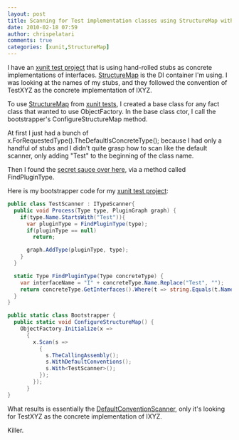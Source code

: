 ```yaml
---
layout: post
title: Scanning for Test implementation classes using StructureMap with xunit
date: 2010-02-18 07:59
author: chrispelatari
comments: true
categories: [xunit,StructureMap]
---
```


I have an [xunit test project](http://xunit.codeplex.com/) that is using hand-rolled stubs as concrete implementations of interfaces.
[StructureMap](http://structuremap.sourceforge.net/Default.htm) is
the DI container I'm using. I was looking at the names of my stubs, and they
followed the convention of TestXYZ as the concrete implementation of IXYZ.

To use [StructureMap](http://structuremap.sourceforge.net/Default.htm) from [xunit tests](http://xunit.codeplex.com/), I created a base
class for any fact class that wanted to use ObjectFactory. In the base class
ctor, I call the bootstrapper's ConfigureStructureMap method.

At first I just had a bunch of
x.ForRequestedType<IXYZ>().TheDefaultIsConcreteType<TestXYZ>();
because I had only a handful of stubs and I didn't quite grasp how to scan like
the default scanner, only adding "Test" to the beginning of the class name.

Then I found the [secret sauce over here](http://www.bjoernrochel.de/2009/07/24/cutting-the-fluff-from-service-registration-or-how-to-do-funky-stuff-with-coc-castledynamicproxy-structuremap/), via a method called FindPluginType.

Here is my bootstrapper code for my [xunit test project](http://xunit.codeplex.com/):

```csharp
public class TestScanner : ITypeScanner{
  public void Process(Type type, PluginGraph graph) {
    if(type.Name.StartsWith("Test")){
      var pluginType = FindPluginType(type);
      if(pluginType == null)
        return;

      graph.AddType(pluginType, type);
    }				
  }

  static Type FindPluginType(Type concreteType) {
    var interfaceName = "I" + concreteType.Name.Replace("Test", "");
    return concreteType.GetInterfaces().Where(t => string.Equals(t.Name, interfaceName, StringComparison.Ordinal)).FirstOrDefault();
  }
}

public static class Bootstrapper {
  public static void ConfigureStructureMap() {
    ObjectFactory.Initialize(x =>
      {
        x.Scan(s =>
          {
            s.TheCallingAssembly();
            s.WithDefaultConventions();
            s.With<TestScanner>();
          });
        });
      }
}
```

What
results is essentially the [DefaultConventionScanner](http://structuremap.sourceforge.net/ScanningAssemblies.htm#section9),
only it's looking for TestXYZ as the concrete implementation of IXYZ.

Killer.
